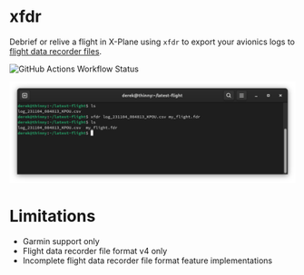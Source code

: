 # xfdr

Debrief or relive a flight in X-Plane using `xfdr` to export your avionics logs to
[flight data recorder files](https://www.x-plane.com/kb/fdr-files-x-plane-11/).

![GitHub Actions Workflow Status](https://img.shields.io/github/actions/workflow/status/derekwisong/xfdr/build.yaml)

![Demo Screenshot](resources/demo.png?raw=true "Demo")

# Limitations

- Garmin support only
- Flight data recorder file format v4 only
- Incomplete flight data recorder file format feature implementations

